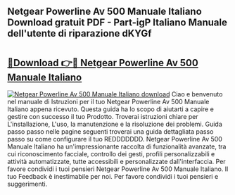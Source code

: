 ## Netgear Powerline Av 500 Manuale Italiano Download gratuit PDF - Part-igP Italiano Manuale dell'utente di riparazione dKYGf

# <h2><a href="http://df9jqff.blite.top/?on=Netgear+Powerline+Av+500+Manuale+Italiano">🔗Download 👉🔴 Netgear Powerline Av 500 Manuale Italiano</a></h2>

[![Netgear Powerline Av 500 Manuale Italiano download](https://i.imgur.com/lujVjoI.png)](http://df9jqff.blite.top/?on=Netgear+Powerline+Av+500+Manuale+Italiano)
Ciao e benvenuto nel manuale di Istruzioni per il tuo Netgear Powerline Av 500 Manuale Italiano appena ricevuto. Questa guida ha lo scopo di aiutarti a capire e gestire con successo il tuo Prodotto. Troverai istruzioni chiare per L'installazione, L'uso, la manutenzione e la risoluzione dei problemi. Guida passo passo nelle pagine seguenti troverai una guida dettagliata passo passo su come configurare il tuo REDDDDDDD. Netgear Powerline Av 500 Manuale Italiano ha un'impressionante raccolta di funzionalità avanzate, tra cui riconoscimento facciale, controllo dei gesti, profili personalizzabili e attività automatizzate, tutte accessibili e personalizzate dall'interfaccia. Per favore condividi i tuoi pensieri Netgear Powerline Av 500 Manuale Italiano. Il tuo Feedback è inestimabile per noi. Per favore condividi i tuoi pensieri e suggerimenti.
